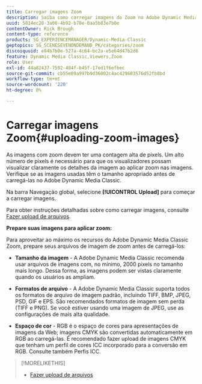 ```yaml
---
title: Carregar imagens Zoom
description: Saiba como carregar imagens do Zoom no Adobe Dynamic Media Classic.
uuid: 5814ec28-3a06-4b92-b70e-0aa5b83e7b0e
contentOwner: Rick Brough
content-type: reference
products: SG_EXPERIENCEMANAGER/Dynamic-Media-Classic
geptopics: SG_SCENESEVENONDEMAND_PK/categories/zoom
discoiquuid: e84b7b0e-527a-4c64-bc2a-e5e64d47b2d6
feature: Dynamic Media Classic,Viewers,Zoom
role: User
exl-id: 44a82437-7592-484f-b45f-17ed1f6efbec
source-git-commit: cb55e09a997b9d36002c4ac429603576d52fb8bd
workflow-type: tm+mt
source-wordcount: '220'
ht-degree: 0%

---
```


# Carregar imagens Zoom{#uploading-zoom-images}

As imagens com zoom devem ter uma contagem alta de pixels. Um alto número de pixels é necessário para que os visualizadores possam visualizar claramente os detalhes da imagem ao aplicar zoom nas imagens. Verifique se as imagens usadas têm o tamanho apropriado antes de carregá-las no Adobe Dynamic Media Classic.

Na barra Navegação global, selecione **[!UICONTROL Upload]** para começar a carregar imagens.

Para obter instruções detalhadas sobre como carregar imagens, consulte [Fazer upload de arquivos](uploading-files.md#uploading_files).

**Prepare suas imagens para aplicar zoom:**

Para aproveitar ao máximo os recursos do Adobe Dynamic Media Classic Zoom, prepare seus arquivos de imagem de zoom antes de carregá-los:

* **Tamanho da imagem** - A Adobe Dynamic Media Classic recomenda usar arquivos de imagens com, no mínimo, 2000 pixels no tamanho mais longo. Dessa forma, as imagens podem ser vistas claramente quando os usuários as ampliam.

* **Formatos de arquivo** - A Adobe Dynamic Media Classic suporta todos os formatos de arquivo de imagem padrão, incluindo TIFF, BMP, JPEG, PSD, GIF e EPS. São recomendados formatos de imagem sem perda (TIFF e PNG). Se você estiver usando uma imagem de JPEG, use as configurações de mais alta qualidade.

* **Espaço de cor** - RGB é o espaço de cores para apresentações de imagens da Web; imagens CMYK são convertidas automaticamente em RGB ao carregá-las. É recomendado fazer upload de imagens CMYK que tenham um perfil de cores ICC incorporado para a conversão em RGB. Consulte também Perfis ICC.

>[!MORELIKETHIS]
>
>* [Fazer upload de arquivos](uploading-files.md#uploading_files)

